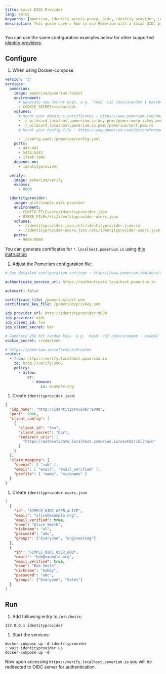 ```yaml
---
title: Local OIDC Provider
lang: en-US
keywords: [pomerium, identity access proxy, oidc, identity provider, idp]
description: This guide covers how to use Pomerium with a local OIDC provider using [qlik/simple-oidc-provider].
---
```


You can use the same configuration examples below for other supported [identity providers](/docs/identity-providers).

## Configure

1. When using Docker-compose:

  ```yaml title="docker-compose.yaml"
  version: "3"
  services:
    pomerium:
      image: pomerium/pomerium:latest
      environment:
        # Generate new secret keys. e.g. `head -c32 /dev/urandom | base64`
        - COOKIE_SECRET=<redacted>
      volumes:
        # Mount your domain's certificates : https://www.pomerium.com/docs/reference/certificates
        - ./_wildcard.localhost.pomerium.io-key.pem:/pomerium/privkey.pem:ro
        - ./_wildcard.localhost.pomerium.io.pem:/pomerium/cert.pem:ro
        # Mount your config file : https://www.pomerium.com/docs/reference/

        - ./config.yaml:/pomerium/config.yaml
      ports:
        - 443:443
        - 5443:5443
        - 17946:7946
      depends_on:
        - identityprovider

    verify:
      image: pomerium/verify
      expose:
        - 8000

    identityprovider:
      image: qlik/simple-oidc-provider
      environment:
        - CONFIG_FILE=/etc/identityprovider.json
        - USERS_FILE=/etc/identityprovider-users.json
      volumes:
        - ./identityprovider.json:/etc/identityprovider.json:ro
        - ./identityprovider-users.json:/etc/identityprovider-users.json:ro
      ports:
        - 9000:9000
  ```

  You can generate certificates for `*.localhost.pomerium.io` using [this instruction](/docs/topics/certificates#certificates-2)

1. Adjust the Pomerium configuration file:

  ```yaml title="config.yaml"
  # See detailed configuration settings : https://www.pomerium.com/docs/reference/

  authenticate_service_url: https://authenticate.localhost.pomerium.io

  autocert: false

  certificate_file: /pomerium/cert.pem
  certificate_key_file: /pomerium/privkey.pem

  idp_provider_url: http://identityprovider:9000
  idp_provider: oidc
  idp_client_id: foo
  idp_client_secret: bar

  # Generate 256 bit random keys  e.g. `head -c32 /dev/urandom | base64`
  cookie_secret: <redacted>

  # https://pomerium.io/reference/#routes
  routes:
    - from: https://verify.localhost.pomerium.io
      to: http://verify:8000
      policy:
        - allow:
            or:
              - domain:
                  is: example.org
  ```

1. Create `identityprovider.json`:

  ```json title="identityprovider.json"
  {
    "idp_name": "http://identityprovider:9000",
    "port": 9000,
    "client_config": [
      {
        "client_id": "foo",
        "client_secret": "bar",
        "redirect_uris": [
          "https://authenticate.localhost.pomerium.io/oauth2/callback"
        ]
      }
    ],
    "claim_mapping": {
      "openid": [ "sub" ],
      "email": [ "email", "email_verified" ],
      "profile": [ "name", "nickname" ]
    }
  }
  ```

1. Create `identityprovider-users.json`

  ```json title="identityprovider-users.json"
  [
    {
      "id": "SIMPLE_OIDC_USER_ALICE",
      "email": "alice@example.org",
      "email_verified": true,
      "name": "Alice Smith",
      "nickname": "al",
      "password": "abc",
      "groups": ["Everyone", "Engineering"]
    },
    {
      "id": "SIMPLE_OIDC_USER_BOB",
      "email": "bob@example.org",
      "email_verified": true,
      "name": "Bob Smith",
      "nickname": "bobby",
      "password": "abc",
      "groups": ["Everyone", "Sales"]
    }
  ]
  ```

## Run

1. Add following entry to `/etc/hosts`:

``` title="/etc/hosts"
127.0.0.1 identityprovider
```

1. Start the services:

```shell
docker-compose up -d identityprovider
: wait identityprovider up
docker-compose up -d
```

Now upon accessing `https://verify.localhost.pomerium.io` you will be redirected to OIDC server for authentication.

[identity provider]: /docs/identity-providers
[qlik/simple-oidc-provider]: https://hub.docker.com/r/qlik/simple-oidc-provider/
